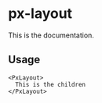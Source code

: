 # px-layout
This is the documentation.


## Usage

```react
<PxLayout>
  This is the children
</PxLayout>
```
